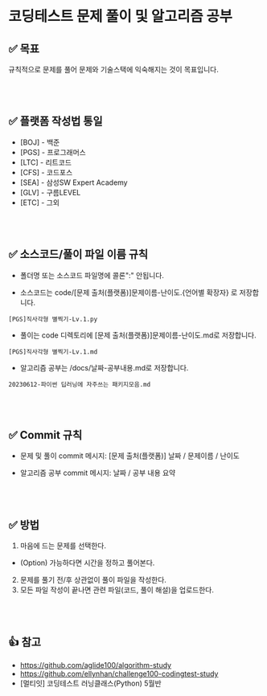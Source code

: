 # 코딩테스트 문제 풀이 및 알고리즘 공부

## ✅ 목표

규칙적으로 문제를 풀어 문제와 기술스택에 익숙해지는 것이 목표입니다.

<br />
<br />

## ✅ 플랫폼 작성법 통일

- [BOJ] - 백준
- [PGS] - 프로그래머스
- [LTC] - 리트코드
- [CFS] - 코드포스
- [SEA] - 삼성SW Expert Academy
- [GLV] - 구름LEVEL
- [ETC] - 그외

<br />
<br />

## ✅ 소스코드/풀이 파일 이름 규칙

- 폴더명 또는 소스코드 파일명에 콜론":" 안됩니다.

- 소스코드는 code/[문제 출처(플랫폼)]문제이름-난이도.{언어별 확장자} 로 저장합니다.

```
[PGS]직사각형 별찍기-Lv.1.py
```

- 풀이는 code 디렉토리에 [문제 출처(플랫폼)]문제이름-난이도.md로 저장합니다.

```
[PGS]직사각형 별찍기-Lv.1.md
```

- 알고리즘 공부는 /docs/날짜-공부내용.md로 저장합니다.

```
20230612-파이썬 딥러닝에 자주쓰는 패키지모음.md
```

<br />
<br />

## ✅ Commit 규칙

- 문제 및 풀이 commit 메시지: [문제 출처(플랫폼)] 날짜 / 문제이름 / 난이도

- 알고리즘 공부 commit 메시지: 날짜 / 공부 내용 요약

<br />
<br />

## ✅ 방법

1. 마음에 드는 문제를 선택한다.

- (Option) 가능하다면 시간을 정하고 풀어본다.

2. 문제를 풀기 전/후 상관없이 풀이 파일을 작성한다.
3. 모든 파일 작성이 끝나면 관련 파일(코드, 풀이 해설)을 업로드한다.

<br />
<br />

## 👍 참고

- https://github.com/aglide100/algorithm-study
- https://github.com/ellynhan/challenge100-codingtest-study
- [멀티잇] 코딩테스트 러닝클래스(Python) 5월반
